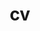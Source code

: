 ---
layout: cv
permalink: /cv/
title: "cv"
nav: true
nav_order: 2
redirect_to: #"/assets/pdf/joel_cv.pdf"
---